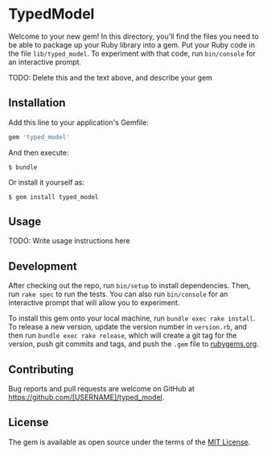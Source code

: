 # TypedModel

Welcome to your new gem! In this directory, you'll find the files you need to be able to package up your Ruby library into a gem. Put your Ruby code in the file `lib/typed_model`. To experiment with that code, run `bin/console` for an interactive prompt.

TODO: Delete this and the text above, and describe your gem

## Installation

Add this line to your application's Gemfile:

```ruby
gem 'typed_model'
```

And then execute:

    $ bundle

Or install it yourself as:

    $ gem install typed_model

## Usage

TODO: Write usage instructions here

## Development

After checking out the repo, run `bin/setup` to install dependencies. Then, run `rake spec` to run the tests. You can also run `bin/console` for an interactive prompt that will allow you to experiment.

To install this gem onto your local machine, run `bundle exec rake install`. To release a new version, update the version number in `version.rb`, and then run `bundle exec rake release`, which will create a git tag for the version, push git commits and tags, and push the `.gem` file to [rubygems.org](https://rubygems.org).

## Contributing

Bug reports and pull requests are welcome on GitHub at https://github.com/[USERNAME]/typed_model.

## License

The gem is available as open source under the terms of the [MIT License](https://opensource.org/licenses/MIT).
